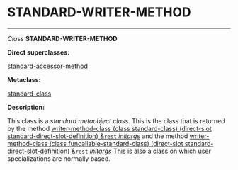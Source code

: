 STANDARD-WRITER-METHOD
======================

------------------------------------------------------------------------

*Class* **STANDARD-WRITER-METHOD**

**Direct superclasses:**

[]()[standard-accessor-method](class-standard-accessor-method.md)

**Metaclass:**

[standard-class](class-standard-class.md)

**Description:**

This class is a *standard metaobject class*. This is the class that is returned by the method [writer-method-class (class standard-class) (direct-slot standard-direct-slot-definition) &`rest` *initargs*](writer-method-class-standard-class-standard-direct-slot-definition.md) and the method [writer-method-class (class funcallable-standard-class) (direct-slot standard-direct-slot-definition) &`rest` *initargs*](writer-method-class-funcallable-standard-class-standard-direct-slot-definition.md) This is also a class on which user specializations are normally based.
